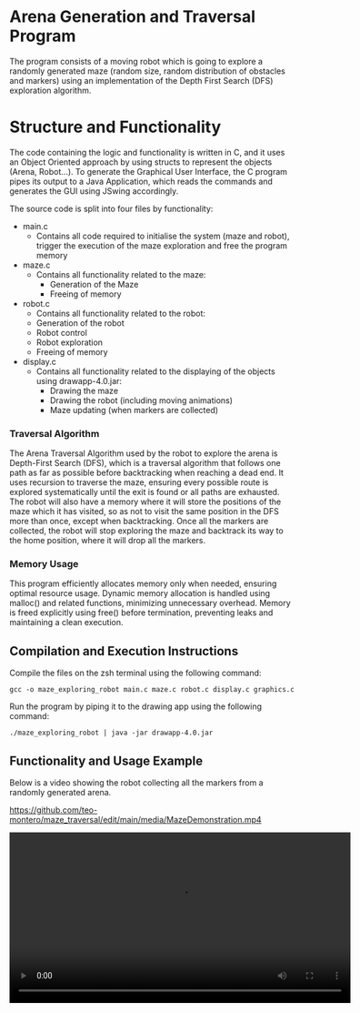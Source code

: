 # Arena Generation and Traversal Program

The program consists of a moving robot which is going to explore a randomly generated maze (random size, random distribution of obstacles and markers) using an implementation of the Depth First Search (DFS) exploration algorithm. 

# Structure and Functionality

The code containing the logic and functionality is written in C, and it uses an Object Oriented approach by using structs to represent the objects (Arena, Robot...). To generate the Graphical User Interface, the C program pipes its output to a Java Application, which reads the commands and generates the GUI using JSwing accordingly.

The source code is split into four files by functionality:

- main.c
  - Contains all code required to initialise the system (maze and robot), trigger the execution of the maze exploration and free the program memory
- maze.c
  - Contains all functionality related to the maze:
    - Generation of the Maze
    - Freeing of memory
- robot.c
  - Contains all functionality related to the robot:
   - Generation of the robot
   - Robot control
   - Robot exploration
   - Freeing of memory
- display.c
  - Contains all functionality related to the displaying of the objects using drawapp-4.0.jar:
    - Drawing the maze
    - Drawing the robot (including moving animations)
    - Maze updating (when markers are collected)

### Traversal Algorithm

The Arena Traversal Algorithm used by the robot to explore the arena is Depth-First Search (DFS), which is a traversal algorithm that follows one path as far as possible before backtracking when reaching a dead end. It uses recursion to traverse the maze, ensuring every possible route is explored systematically until the exit is found or all paths are exhausted. 
The robot will also have a memory where it will store the positions of the maze which it has visited, so as not to visit the same position in the DFS more than once, except when backtracking.
Once all the markers are collected, the robot will stop exploring the maze and backtrack its way to the home position, where it will drop all the markers.

### Memory Usage

This program efficiently allocates memory only when needed, ensuring optimal resource usage. Dynamic memory allocation is handled using malloc() and related functions, minimizing unnecessary overhead. Memory is freed explicitly using free() before termination, preventing leaks and maintaining a clean execution.

## Compilation and Execution Instructions

Compile the files on the zsh terminal using the following command:

    gcc -o maze_exploring_robot main.c maze.c robot.c display.c graphics.c

Run the program by piping it to the drawing app using the following command:

    ./maze_exploring_robot | java -jar drawapp-4.0.jar

## Functionality and Usage Example

Below is a video showing the robot collecting all the markers from a randomly generated arena.

https://github.com/teo-montero/maze_traversal/edit/main/media/MazeDemonstration.mp4

<video width="600" controls>
  <source src="[https://github.com/your-username/your-repo/raw/main/video.mp4](https://github.com/teo-montero/maze_traversal/edit/main/media/MazeDemonstration.mp4)" type="video/mp4">
  Your browser does not support the video tag.
</video>
